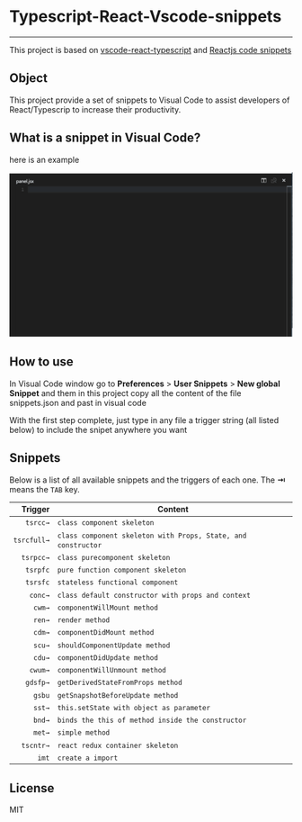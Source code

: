 # Typescript-React-Vscode-snippets

---

This project is based on [vscode-react-typescript](https://github.com/infeng/vscode-react-typescript) and [Reactjs code snippets](https://marketplace.visualstudio.com/items?itemName=xabikos.ReactSnippets)

## Object

This project provide a set of snippets to Visual Code to assist developers of React/Typescrip to increase their productivity.

## What is a snippet in Visual Code?

here is an example

![snippet example](images/component.gif)

## How to use

In Visual Code window go to **Preferences** > **User Snippets** > **New global Snippet** and them in this project copy all the content of the file snippets.json and past in visual code

With the first step complete, just type in any file a trigger string (all listed below) to include the snipet anywhere you want

## Snippets

Below is a list of all available snippets and the triggers of each one. The **⇥** means the `TAB` key.

|     Trigger | Content                                                       |
| ----------: | ------------------------------------------------------------- |
|    `tsrcc→` | `class component skeleton`                                    |
| `tsrcfull→` | `class component skeleton with Props, State, and constructor` |
|   `tsrpcc→` | `class purecomponent skeleton`                                |
|    `tsrpfc` | `pure function component skeleton`                            |
|    `tsrsfc` | `stateless functional component`                              |
|     `conc→` | `class default constructor with props and context`            |
|      `cwm→` | `componentWillMount method`                                   |
|      `ren→` | `render method`                                               |
|      `cdm→` | `componentDidMount method`                                    |
|      `scu→` | `shouldComponentUpdate method`                                |
|      `cdu→` | `componentDidUpdate method`                                   |
|     `cwum→` | `componentWillUnmount method`                                 |
|    `gdsfp→` | `getDerivedStateFromProps method`                             |
|      `gsbu` | `getSnapshotBeforeUpdate method`                              |
|      `sst→` | `this.setState with object as parameter`                      |
|      `bnd→` | `binds the this of method inside the constructor`             |
|      `met→` | `simple method`                                               |
|   `tscntr→` | `react redux container skeleton`                              |
|       `imt` | `create a import`                                             |

## License

MIT
